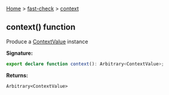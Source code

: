 [Home](/) &gt; [fast-check](../fast-check.md) &gt; [context](context_1.md)

## context() function

Produce a [ContextValue](ContextValue.md) instance

<b>Signature:</b>

```typescript
export declare function context(): Arbitrary<ContextValue>;
```
<b>Returns:</b>

`Arbitrary<ContextValue>`

